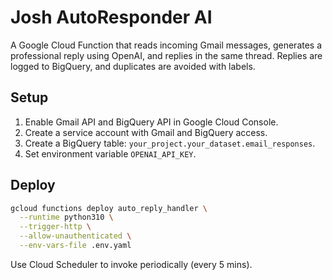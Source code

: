 # Josh AutoResponder AI

A Google Cloud Function that reads incoming Gmail messages, generates a professional reply using OpenAI, and replies in the same thread. Replies are logged to BigQuery, and duplicates are avoided with labels.

## Setup

1. Enable Gmail API and BigQuery API in Google Cloud Console.
2. Create a service account with Gmail and BigQuery access.
3. Create a BigQuery table: `your_project.your_dataset.email_responses`.
4. Set environment variable `OPENAI_API_KEY`.

## Deploy

```bash
gcloud functions deploy auto_reply_handler \
  --runtime python310 \
  --trigger-http \
  --allow-unauthenticated \
  --env-vars-file .env.yaml
```

Use Cloud Scheduler to invoke periodically (every 5 mins).
